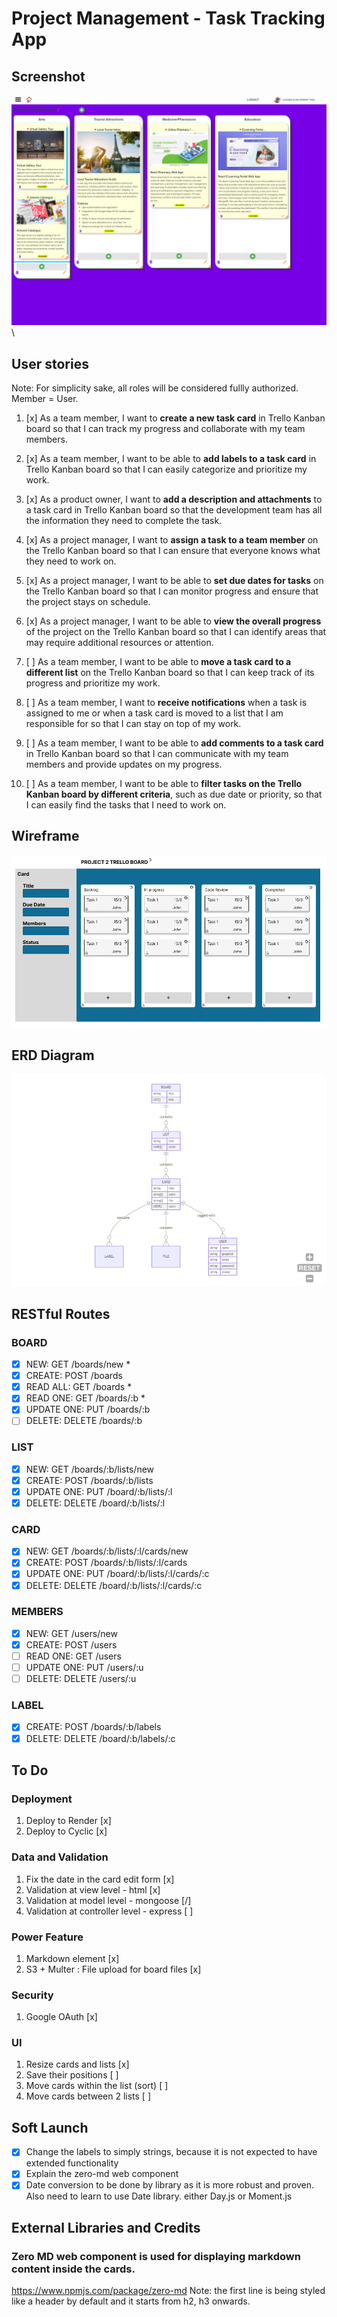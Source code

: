 # Project Management - Task Tracking App

## Screenshot
![Project Briefs](screencapture-localhost-3000-boards-641328120ceb6248552798d6-2023-03-16-23_54_12.png)\

## User stories
Note: For simplicity sake, all roles will be considered fullly authorized. Member = User.

1. [x] As a team member, I want to __create a new task card__ in Trello Kanban board so that I can track my progress and collaborate with my team members.

2. [x] As a team member, I want to be able to __add labels to a task card__ in Trello Kanban board so that I can easily categorize and prioritize my work.

3. [x] As a product owner, I want to __add a description and attachments__ to a task card in Trello Kanban board so that the development team has all the information they need to complete the task.

4. [x] As a project manager, I want to __assign a task to a team member__ on the Trello Kanban board so that I can ensure that everyone knows what they need to work on.

5. [x] As a project manager, I want to be able to __set due dates for tasks__ on the Trello Kanban board so that I can monitor progress and ensure that the project stays on schedule.

6. [x] As a project manager, I want to be able to __view the overall progress__ of the project on the Trello Kanban board so that I can identify areas that may require additional resources or attention.

7. [ ] As a team member, I want to be able to __move a task card to a different list__ on the Trello Kanban board so that I can keep track of its progress and prioritize my work.

8. [ ] As a team member, I want to __receive notifications__ when a task is assigned to me or when a task card is moved to a list that I am responsible for so that I can stay on top of my work.

9. [ ] As a team member, I want to be able to __add comments to a task card__ in Trello Kanban board so that I can communicate with my team members and provide updates on my progress.

10. [ ] As a team member, I want to be able to __filter tasks on the Trello Kanban board by different criteria__, such as due date or priority, so that I can easily find the tasks that I need to work on.

## Wireframe
![Trello](Trello.png)

## ERD Diagram
![ERD Diagram](mermaid-erd-diagram-task-tracker.png)

## RESTful Routes
### BOARD ###
- [x] NEW: GET /boards/new *
- [x] CREATE: POST /boards
- [x] READ ALL: GET /boards *
- [x] READ ONE: GET /boards/:b *
- [x] UPDATE ONE: PUT /boards/:b
- [ ] DELETE: DELETE /boards/:b

### LIST ###
- [x] NEW: GET /boards/:b/lists/new
- [x] CREATE: POST /boards/:b/lists
- [x] UPDATE ONE: PUT /board/:b/lists/:l
- [x] DELETE: DELETE /board/:b/lists/:l

### CARD ###
- [x] NEW: GET /boards/:b/lists/:l/cards/new
- [x] CREATE: POST /boards/:b/lists/:l/cards
- [x] UPDATE ONE: PUT /board/:b/lists/:l/cards/:c
- [x] DELETE: DELETE /board/:b/lists/:l/cards/:c

### MEMBERS ###
- [x] NEW: GET /users/new
- [x] CREATE: POST /users
- [ ] READ ONE: GET /users
- [ ] UPDATE ONE: PUT /users/:u
- [ ] DELETE: DELETE /users/:u

### LABEL ###
- [x] CREATE: POST /boards/:b/labels
- [x] DELETE: DELETE /board/:b/labels/:c

## To Do
### Deployment
1. Deploy to Render [x]
2. Deploy to Cyclic [x]

### Data and Validation
1. Fix the date in the card edit form [x]
2. Validation at view level - html [x]
3. Validation at model level - mongoose [/]
4. Validation at controller level - express [ ]

### Power Feature
1. Markdown element [x]
2. S3 + Multer : File upload for board files [x]

### Security
1. Google OAuth [x]

### UI
1. Resize cards and lists [x]
2. Save their positions [ ]
2. Move cards within the list (sort) [ ]
3. Move cards between 2 lists [ ]

## Soft Launch
- [x] Change the labels to simply strings, because it is not expected to have extended functionality
- [x] Explain the zero-md web component
- [x] Date conversion to be done by library as it is more robust and proven. Also need to learn to use Date library. either Day.js or Moment.js

## External Libraries and Credits
### Zero MD web component is used for displaying markdown content inside the cards.
https://www.npmjs.com/package/zero-md
 Note: the first line is being styled like a header by default and it starts from h2, h3 onwards.





